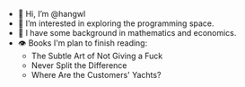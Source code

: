 - 👋 Hi, I’m @hangwl
- 👀 I’m interested in exploring the programming space.
- 🌱 I have some background in mathematics and economics.
- 👁️ Books I'm plan to finish reading:
     - The Subtle Art of Not Giving a Fuck
     - Never Split the Difference
     - Where Are the Customers' Yachts?
<!---
hangwl/hangwl is a ✨ special ✨ repository because its `README.md` (this file) appears on your GitHub profile.
You can click the Preview link to take a look at your changes.
- 💞️ I’m looking to collaborate on ...
- 📫 How to reach me ...
--->
